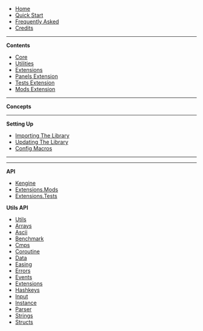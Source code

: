- [Home](/README)
- [Quick Start](/Quick-Start-Guide)
- [Frequently Asked](/Frequently-Asked)
- [Credits](/Credits)

---

**Contents**

- [Core](/Core)
- [Utilities](/Utils)
- [Extensions](/Extensions)
- [Panels Extension](/Extensions-Panels)
- [Tests Extension](/Extensions-Tests)
- [Mods Extension](/Extensions-Mods)

---

**Concepts**



---

**Setting Up**

- [Importing The Library](/Importing-The-Library)
- [Updating The Library](/Updating-The-Library)
- [Config Macros](/Config-Macros)

---

<!--**Further Reading** -->

---

**API**

- [Kengine](/Kengine)
- [Extensions.Mods](/Kengine.Extensions.Mods)
- [Extensions.Tests](/Kengine.Extensions.Tests)

**Utils API**

- [Utils](/Kengine.Utils)
- [Arrays](/Kengine.Utils.Arrays)
- [Ascii](/Kengine.Utils.Ascii)
- [Benchmark](/Kengine.Utils.Benchmark)
- [Cmps](/Kengine.Utils.Cmps)
- [Coroutine](/Kengine.Utils.Coroutine)
- [Data](/Kengine.Utils.Data)
- [Easing](/Kengine.Utils.Easing)
- [Errors](/Kengine.Utils.Errors)
- [Events](/Kengine.Utils.Events)
- [Extensions](/Kengine.Utils.Extensions)
- [Hashkeys](/Kengine.Utils.Hashkeys)
- [Input](/Kengine.Utils.Input)
- [Instance](/Kengine.Utils.Instance)
- [Parser](/Kengine.Utils.Parser)
- [Strings](/Kengine.Utils.Strings)
- [Structs](/Kengine.Utils.Structs)
